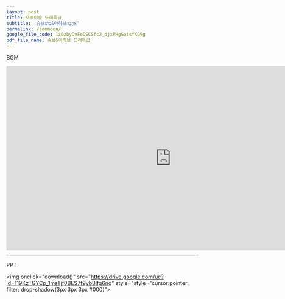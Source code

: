 ```yaml
---
layout: post
title: 새벽이슬 또래특급
subtitle: '슈브בושׁ&아하브אַהֲבָה'
permalink: /seomoon/
google_file_code: 1z0zbyOvFeOSCSfc2_djxPHgGatsYKG9g
pdf_file_name: 슈브&아하브 또래특급
---
```

<i class="fas fa-music"></i> BGM

<iframe width="864" height="486" src="https://www.youtube.com/embed/fAkYKiXyu9s?autoplay=1&rel=0&modestbranding=1" title="YouTube video player" frameborder="0" allow="accelerometer; autoplay; clipboard-write; encrypted-media; gyroscope; picture-in-picture" allowfullscreen></iframe>

<hr color="black">

<i class="fas fa-file-powerpoint"></i> PPT

<img onclick="download()" src="https://drive.google.com/uc?id=119KzTGYCp_1msTjf0BES7f9ybBlfg6nq" style="style="cursor:pointer; filter: drop-shadow(3px 3px 3px #000)">

<script>
  function download(){
    $('head').append('<meta http-equiv="refresh" content="0; url=https://drive.google.com/uc?export=download&id=17NQYuLJLWmf_hYX3B9hfdv400ld2bsAz">');
  }
</script>
